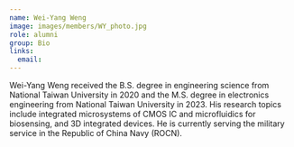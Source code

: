 ```yaml
---
name: Wei-Yang Weng
image: images/members/WY_photo.jpg
role: alumni
group: Bio
links:
  email: 
---
```


Wei-Yang Weng received the B.S. degree in engineering science from National Taiwan University in 2020 and the M.S. degree in electronics engineering from National Taiwan University in 2023. His research topics include integrated microsystems of CMOS IC and microfluidics for biosensing, and 3D integrated devices. He is currently serving the military service in the Republic of China Navy (ROCN).
